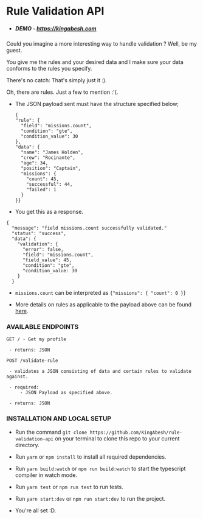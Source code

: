 # Rule Validation API

- ##### DEMO - https://kingabesh.com

Could you imagine a more interesting way to handle validation ? Well, be my guest.

You give me the rules and your desired data and I make sure your data conforms to the rules you specify.

There's no catch: That's simply just it :).

Oh, there are rules. Just a few to mention :'(.

- The JSON payload sent must have the structure specified below;

  ```
  {
  "rule": {
    "field": "missions.count",
    "condition": "gte",
    "condition_value": 30
  },
  "data": {
    "name": "James Holden",
    "crew": "Rocinante",
    "age": 34,
    "position": "Captain",
    "missions": {
      "count": 45,
      "successful": 44,
      "failed": 1
    }
  }}
  ```

- You get this as a response.

```
{
  "message": "field missions.count successfully validated."
  "status": "success",
  "data": {
    "validation": {
      "error": false,
      "field": "missions.count",
      "field_value": 45,
      "condition": "gte",
      "condition_value: 30
    }
  }
```

- `missions.count` can be interpreted as `{"missions": { "count": 0 }`}

- More details on rules as applicable to the payload above can be found [here](https://flwat.glitch.me/fulltime.html).

### AVAILABLE ENDPOINTS

```
GET / - Get my profile

 - returns: JSON
```

```
POST /validate-rule

 - validates a JSON consisting of data and certain rules to validate against.

 - required:
     - JSON Payload as specified above.

 - returns: JSON
```

### INSTALLATION AND LOCAL SETUP

- Run the command `git clone https://github.com/KingAbesh/rule-validation-api` on your terminal to clone this repo to your current directory.
- Run `yarn` or `npm install` to install all required dependencies.

- Run `yarn build:watch` or `npm run build:watch` to start the typescript compiler in watch mode.

- Run `yarn test` or `npm run test` to run tests.

- Run `yarn start:dev` or `npm run start:dev` to run the project.

- You're all set :D.
